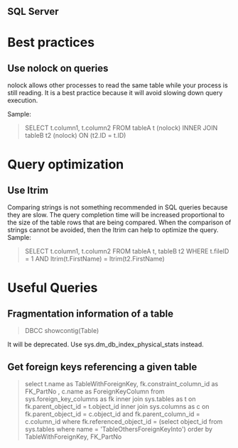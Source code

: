 SQL Server
-----------

# Best practices
## Use nolock on queries
nolock allows other processes to read the same table while your process is still reading. It is a best practice because it will avoid slowing down query execution. 

Sample:

>SELECT t.column1, t.column2
>FROM tableA t (nolock)
>INNER JOIN tableB t2 (nolock) ON (t2.ID = t.ID)

# Query optimization
## Use ltrim
Comparing strings is not something recommended in SQL queries because they are slow. The query completion time will be increased proportional to the size of the table rows that are being compared. When the comparison of strings cannot be avoided, then the ltrim can help to optimize the query.  
Sample:
>SELECT t.column1, t.column2
>FROM tableA t, tableB t2
>WHERE t.fileID = 1
>AND ltrim(t.FirstName) = ltrim(t2.FirstName)

# Useful Queries

## Fragmentation information of a table

> DBCC showcontig(Table)

It will be deprecated. Use sys.dm_db_index_physical_stats instead.

## Get foreign keys referencing a given table

>select t.name as TableWithForeignKey, fk.constraint_column_id as FK_PartNo , c.name as ForeignKeyColumn 
>from sys.foreign_key_columns as fk
>inner join sys.tables as t on fk.parent_object_id = t.object_id
>inner join sys.columns as c on fk.parent_object_id = c.object_id and fk.parent_column_id = c.column_id
>where fk.referenced_object_id = (select object_id from sys.tables where name = 'TableOthersForeignKeyInto')
>order by TableWithForeignKey, FK_PartNo


